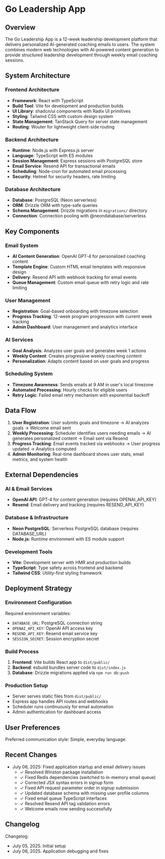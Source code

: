 # Go Leadership App

## Overview

The Go Leadership App is a 12-week leadership development platform that delivers personalized AI-generated coaching emails to users. The system combines modern web technologies with AI-powered content generation to provide structured leadership development through weekly email coaching sessions.

## System Architecture

### Frontend Architecture
- **Framework**: React with TypeScript
- **Build Tool**: Vite for development and production builds
- **UI Library**: shadcn/ui components with Radix UI primitives
- **Styling**: Tailwind CSS with custom design system
- **State Management**: TanStack Query for server state management
- **Routing**: Wouter for lightweight client-side routing

### Backend Architecture
- **Runtime**: Node.js with Express.js server
- **Language**: TypeScript with ES modules
- **Session Management**: Express sessions with PostgreSQL store
- **Email Service**: Resend API for transactional emails
- **Scheduling**: Node-cron for automated email processing
- **Security**: Helmet for security headers, rate limiting

### Database Architecture
- **Database**: PostgreSQL (Neon serverless)
- **ORM**: Drizzle ORM with type-safe queries
- **Schema Management**: Drizzle migrations in `migrations/` directory
- **Connection**: Connection pooling with @neondatabase/serverless

## Key Components

### Email System
- **AI Content Generation**: OpenAI GPT-4 for personalized coaching content
- **Template Engine**: Custom HTML email templates with responsive design
- **Delivery**: Resend API with webhook tracking for email events
- **Queue Management**: Custom email queue with retry logic and rate limiting

### User Management
- **Registration**: Goal-based onboarding with timezone selection
- **Progress Tracking**: 12-week program progression with current week tracking
- **Admin Dashboard**: User management and analytics interface

### AI Services
- **Goal Analysis**: Analyzes user goals and generates week 1 actions
- **Weekly Content**: Creates progressive weekly coaching content
- **Personalization**: Adapts content based on user goals and progress

### Scheduling System
- **Timezone Awareness**: Sends emails at 9 AM in user's local timezone
- **Automated Processing**: Hourly checks for eligible users
- **Retry Logic**: Failed email retry mechanism with exponential backoff

## Data Flow

1. **User Registration**: User submits goals and timezone → AI analyzes goals → Welcome email sent
2. **Weekly Processing**: Scheduler identifies users needing emails → AI generates personalized content → Email sent via Resend
3. **Progress Tracking**: Email events tracked via webhooks → User progress updated → Analytics computed
4. **Admin Monitoring**: Real-time dashboard shows user stats, email metrics, and system health

## External Dependencies

### AI & Email Services
- **OpenAI API**: GPT-4 for content generation (requires OPENAI_API_KEY)
- **Resend**: Email delivery and tracking (requires RESEND_API_KEY)

### Database & Infrastructure
- **Neon PostgreSQL**: Serverless PostgreSQL database (requires DATABASE_URL)
- **Node.js**: Runtime environment with ES module support

### Development Tools
- **Vite**: Development server with HMR and production builds
- **TypeScript**: Type safety across frontend and backend
- **Tailwind CSS**: Utility-first styling framework

## Deployment Strategy

### Environment Configuration
Required environment variables:
- `DATABASE_URL`: PostgreSQL connection string
- `OPENAI_API_KEY`: OpenAI API access key
- `RESEND_API_KEY`: Resend email service key
- `SESSION_SECRET`: Session encryption secret

### Build Process
1. **Frontend**: Vite builds React app to `dist/public/`
2. **Backend**: esbuild bundles server code to `dist/index.js`
3. **Database**: Drizzle migrations applied via `npm run db:push`

### Production Setup
- Server serves static files from `dist/public/`
- Express app handles API routes and webhooks
- Scheduler runs continuously for email automation
- Admin authentication for dashboard access

## User Preferences

Preferred communication style: Simple, everyday language.

## Recent Changes

- July 06, 2025: Fixed application startup and email delivery issues
  - ✓ Resolved Winston package installation
  - ✓ Fixed Redis dependencies (switched to in-memory email queue)
  - ✓ Corrected JSX syntax errors in signup form
  - ✓ Fixed API request parameter order in signup submission
  - ✓ Updated database schema with missing user profile columns
  - ✓ Fixed email queue TypeScript interfaces
  - ✓ Resolved Resend API tag validation errors
  - ✓ Welcome emails now sending successfully

## Changelog

Changelog:
- July 05, 2025. Initial setup
- July 06, 2025. Application debugging and fixes